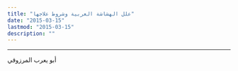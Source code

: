 ```yaml
---
title: "علل الهشاشة العربية وشروط علاجها"
date: "2015-03-15"
lastmod: "2015-03-15"
description: ""
---
```

---

أبو يعرب المرزوقي

###